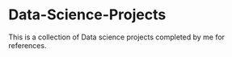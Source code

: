 # Data-Science-Projects
This is a collection of Data science projects completed by me for references.

